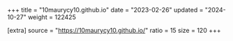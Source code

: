 +++
title = "10maurycy10.github.io"
date = "2023-02-26"
updated = "2024-10-27"
weight = 122425

[extra]
source = "https://10maurycy10.github.io/"
ratio = 15
size = 120
+++
